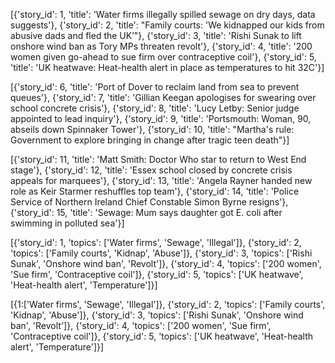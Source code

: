 [{'story_id': 1, 'title': 'Water firms illegally spilled sewage on dry days, data suggests'}, {'story_id': 2, 'title': "Family courts: 'We kidnapped our kids from abusive dads and fled the UK’"}, {'story_id': 3, 'title': 'Rishi Sunak to lift onshore wind ban as Tory MPs threaten revolt'}, {'story_id': 4, 'title': '200 women given go-ahead to sue firm over contraceptive coil'}, {'story_id': 5, 'title': 'UK heatwave: Heat-health alert in place as temperatures to hit 32C'}]

[{'story_id': 6, 'title': 'Port of Dover to reclaim land from sea to prevent queues'}, {'story_id': 7, 'title': 'Gillian Keegan apologises for swearing over school concrete crisis'}, {'story_id': 8, 'title': 'Lucy Letby: Senior judge appointed to lead inquiry'}, {'story_id': 9, 'title': 'Portsmouth: Woman, 90, abseils down Spinnaker Tower'}, {'story_id': 10, 'title': "Martha's rule: Government to explore bringing in change after tragic teen death"}]

[{'story_id': 11, 'title': 'Matt Smith: Doctor Who star to return to West End stage'}, {'story_id': 12, 'title': 'Essex school closed by concrete crisis appeals for marquees'}, {'story_id': 13, 'title': 'Angela Rayner handed new role as Keir Starmer reshuffles top team'}, {'story_id': 14, 'title': 'Police Service of Northern Ireland Chief Constable Simon Byrne resigns'}, {'story_id': 15, 'title': 'Sewage: Mum says daughter got E. coli after swimming in polluted sea'}]


[{'story_id': 1, 'topics': ['Water firms', 'Sewage', 'Illegal']}, {'story_id': 2, 'topics': ['Family courts', 'Kidnap', 'Abuse']}, {'story_id': 3, 'topics': ['Rishi Sunak', 'Onshore wind ban', 'Revolt']}, {'story_id': 4, 'topics': ['200 women', 'Sue firm', 'Contraceptive coil']}, {'story_id': 5, 'topics': ['UK heatwave', 'Heat-health alert', 'Temperature']}]


[{1:['Water firms', 'Sewage', 'Illegal']}, {'story_id': 2, 'topics': ['Family courts', 'Kidnap', 'Abuse']}, {'story_id': 3, 'topics': ['Rishi Sunak', 'Onshore wind ban', 'Revolt']}, {'story_id': 4, 'topics': ['200 women', 'Sue firm', 'Contraceptive coil']}, {'story_id': 5, 'topics': ['UK heatwave', 'Heat-health alert', 'Temperature']}]